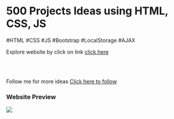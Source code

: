 <h1>500 Projects Ideas using HTML, CSS, JS</h1>
<p>#HTML #CSS #JS #Bootstrap #LocalStorage #AJAX</p>

<p>Explore website by click on link <a href="https://prathameshvattamwar.github.io/projects">click here</a></p>
<br><br>
<p>Follow me for more ideas <a href="https://github.com/prathameshvattamwar">Click here to follow</a></p>

<h3>Website Preview</h3>
<img src="https://i.imgur.com/fd6vjMT.png"/>
